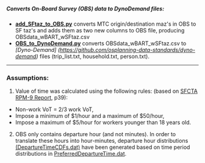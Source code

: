 ##### Converts On-Board Survey (OBS) data to DynoDemand files:

* **[add\_SFtaz\_to_OBS.py](MTCmaz_to_SFtaz/add_SFtaz_to_OBS.py)** converts MTC origin/destination maz's in OBS to SF taz's and adds them as two new columns to OBS file, producing OBSdata\_wBART\_wSFtaz.csv
* **[OBS\_to\_DynoDemand.py](OBS_to_DynoDemand.py)** converts OBSdata\_wBART\_wSFtaz.csv to *[Dyno-Demand] (https://github.com/osplanning-data-standards/dyno-demand)* files (trip\_list.txt, household.txt, person.txt).

---
### Assumptions:

1. Value of time was calculated using the following rules: (based on [SFCTA RPM-9 Report](https://drive.google.com/file/d/0B0tvdqs1FsGZcTBhRms3aXJqZGs/view?pli=1), p39):

 * Non-work VoT = 2/3 work VoT,
 * Impose a minimum of $1/hour and a maximum of $50/hour,
 * Impose a maximum of $5/hour for workers younger than 18 years old.

2. OBS only contains departure hour (and not minutes). In order to translate these hours into hour-minutes, departure hour distributions [(DepartureTimeCDFs.dat)](DepartureTimeCDFs.dat) have been generated based on time period distributions in [PreferredDepartureTime.dat](PreferredDepartureTime.dat).
